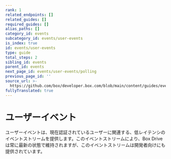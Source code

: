 ```yaml
---
rank: 1
related_endpoints: []
related_guides: []
required_guides: []
alias_paths: []
category_id: events
subcategory_id: events/user-events
is_index: true
id: events/user-events
type: guide
total_steps: 2
sibling_id: events
parent_id: events
next_page_id: events/user-events/polling
previous_page_id: ''
source_url: >-
  https://github.com/box/developer.box.com/blob/main/content/guides/events/user-events/index.md
fullyTranslated: true
---
```

# ユーザーイベント

ユーザーイベントは、現在認証されているユーザーに関連する、低レイテンシのイベントストリームを提供します。このイベントストリームにより、Box Driveは常に最新の状態で維持されますが、このイベントストリームは開発者向けにも提供されています。
